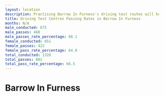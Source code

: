 ```yaml
---
layout: location
description: Practising Barrow In Furness's driving test routes will help you become more confident in your gear-changing abilities.
title: Driving Test Centres Passing Rates in Barrow In Furness
months: N/A
male_conducted: 675
male_passes: 460
male_passes_rate_percentage: 68.1
female_conducted: 651
female_passes: 422
female_pass_rate_percentage: 64.8
total_conducted: 1326
total_passes: 882
total_pass_rate_percentage: 66.5
---
```


# Barrow In Furness
